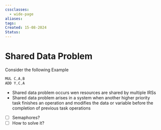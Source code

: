 ```yaml
---
cssclasses:
  - wide-page
aliases: 
tags: 
Created: 15-08-2024
Status:
---
```

# Shared Data Problem
Consider the following Example 
```c
MUL C,A,B
ADD Y,C,A
```
- Shared data problem occurs wen resources are shared by multiple IRSs
- Shared data problem arises in a system when another higher priority task finishes an operation and modifies the data or variable before the completion of previous task operations

- [ ] Semaphores? 
- [ ] How to solve it?